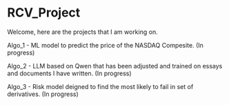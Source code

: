 # RCV_Project

Welcome, here are the projects that I am working on.

Algo_1 - ML model to predict the price of the NASDAQ Compesite. (In progress)

Algo_2 - LLM based on Qwen that has been adjusted and trained on essays and documents I have written. (In progress)

Algo_3 - Risk model deigned to find the most likely to fail in set of derivatives. (In progress)
